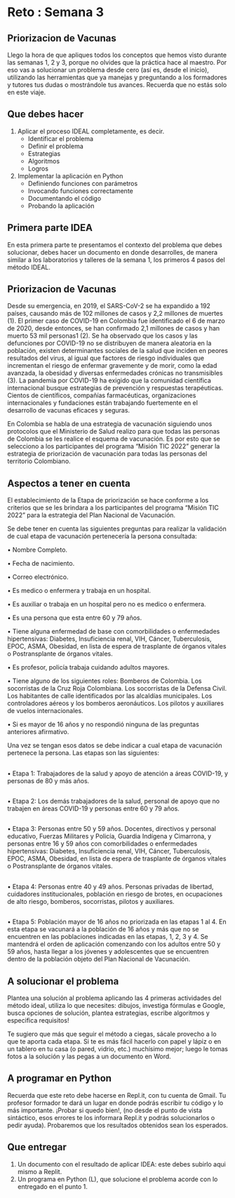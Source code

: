 # Reto : Semana 3

## Priorizacion de Vacunas
Llego la hora de que apliques todos los conceptos que hemos visto durante las semanas 1, 2 y 3, porque no olvides que la práctica hace al maestro. Por eso vas a solucionar un problema desde cero (así es, desde el inicio), utilizando las herramientas que ya manejas y preguntando a los formadores y tutores tus dudas o mostrándole tus avances. Recuerda que no estás solo en este viaje.


## Que debes hacer
1. Aplicar el proceso IDEAL completamente, es decir.
   - Identificar el problema
   - Definir el problema
   - Estrategias
   - Algoritmos
   - Logros
2. Implementar la aplicación en Python
   - Definiendo funciones con parámetros
   - Invocando funciones correctamente
   - Documentando el código
   - Probando la aplicación


##  Primera parte IDEA
En esta primera parte te presentamos el contexto del problema que debes solucionar, debes hacer un documento en donde desarrolles, de manera similar a los laboratorios y talleres de la semana 1, los primeros 4 pasos del método IDEAL.


## Priorizacion de Vacunas
Desde su emergencia, en 2019, el SARS-CoV-2 se ha expandido a 192 países, causando más de 102 millones de casos y 2,2 millones de muertes (1). El primer caso de COVID-19 en Colombia fue identificado el 6 de marzo de 2020, desde entonces, se han confirmado 2,1 millones de casos y han muerto 53 mil personas1 (2). Se ha observado que los casos y las defunciones por COVID-19 no se distribuyen de manera aleatoria en la población, existen determinantes sociales de la salud que inciden en peores resultados del virus, al igual que factores de riesgo individuales que incrementan el riesgo de enfermar gravemente y de morir, como la edad avanzada, la obesidad y diversas enfermedades crónicas no transmisibles (3). La pandemia por COVID-19 ha exigido que la comunidad científica internacional busque estrategias de prevención y respuestas terapéuticas. Cientos de científicos, compañías farmacéuticas, organizaciones internacionales y fundaciones están trabajando fuertemente en el desarrollo de vacunas eficaces y seguras.

En Colombia se habla de una estrategia de vacunación siguiendo unos protocolos que el Ministerio de Salud realizo para que todas las personas de Colombia se les realice el esquema de vacunación. Es por esto que se selecciono a los participantes del programa “Misión TIC 2022” generar la estrategia de priorización de vacunación para todas las personas del territorio Colombiano.


## Aspectos a tener en cuenta
El establecimiento de la Etapa de priorización se hace conforme a los criterios que se les brindara a los participantes del programa “Misión TIC 2022” para la estrategia del Plan Nacional de Vacunación.

Se debe tener en cuenta las siguientes preguntas para realizar la validación de cual etapa de vacunación pertenecería la persona consultada:

• Nombre Completo.

• Fecha de nacimiento.

• Correo electrónico.

• Es medico o enfermera y trabaja en un hospital.

• Es auxiliar o trabaja en un hospital pero no es medico o enfermera.

• Es una persona que esta entre 60 y 79 años.

• Tiene alguna enfermedad de base con comorbilidades o enfermedades hipertensivas: Diabetes, Insuficiencia renal, VIH, Cáncer, Tuberculosis, EPOC, ASMA, Obesidad, en lista de espera de trasplante de órganos vitales o Postransplante de órganos vitales.

• Es profesor, policía trabaja cuidando adultos mayores.

• Tiene alguno de los siguientes roles: Bomberos de Colombia. Los socorristas de la Cruz Roja Colombiana. Los socorristas de la Defensa Civil. Los habitantes de calle identificados por las alcaldías municipales. Los controladores aéreos y los bomberos aeronáuticos. Los pilotos y auxiliares de vuelos internacionales.

• Si es mayor de 16 años y no respondió ninguna de las preguntas anteriores afirmativo.

Una vez se tengan esos datos se debe indicar a cual etapa de vacunación pertenece la persona. Las etapas son las siguientes:
##

• Etapa 1: Trabajadores de la salud y apoyo de atención a áreas COVID-19, y personas de 80 y más años.
##

• Etapa 2: Los demás trabajadores de la salud, personal de apoyo que no trabajen en áreas COVID-19 y personas entre 60 y 79 años.
##

• Etapa 3: Personas entre 50 y 59 años. Docentes, directivos y personal educativo, Fuerzas Militares y Policía, Guardia Indígena y Cimarrona, y personas entre 16 y 59 años con comorbilidades o enfermedades hipertensivas: Diabetes, Insuficiencia renal, VIH, Cáncer, Tuberculosis, EPOC, ASMA, Obesidad, en lista de espera de trasplante de órganos vitales o Postransplante de órganos vitales.
##

• Etapa 4: Personas entre 40 y 49 años. Personas privadas de libertad, cuidadores institucionales, población en riesgo de brotes, en ocupaciones de alto riesgo, bomberos, socorristas, pilotos y auxiliares.
##

• Etapa 5: Población mayor de 16 años no priorizada en las etapas 1 al 4. En esta etapa se vacunará a la población de 16 años y más que no se encuentren en las poblaciones indicadas en las etapas, 1, 2, 3 y 4. Se mantendrá el orden de aplicación comenzando con los adultos entre 50 y 59 años, hasta llegar a los jóvenes y adolescentes que se encuentren dentro de la población objeto del Plan Nacional de Vacunación.


## A solucionar el problema
Plantea una solución al problema aplicando las 4 primeras actividades del método ideal, utiliza lo que necesites: dibujos, investiga fórmulas e Google, busca opciones de solución, plantea estrategias, escribe algoritmos y especifica requisitos!  

Te sugiero que más que seguir el método a ciegas, sácale provecho a lo que te aporta cada etapa. Si te es más fácil hacerlo con papel y lápiz o en un tablero en tu casa (o pared, vidrio, etc.) muchísimo mejor; luego le tomas fotos a la solución y las pegas a un documento en Word.


## A programar en Python
Recuerda que este reto debe hacerse en Repl.it, con tu cuenta de Gmail. Tu profesor formador te dará un lugar en donde podrás escribir tu código y lo más importante. ¡Probar si quedo bien!, (no desde el punto de vista sintáctico, esos errores te los informara Repl.it y podrás solucionarlos o pedir ayuda). Probaremos que los resultados obtenidos sean los esperados.  

## Que entregar  
1.  Un documento con el resultado de aplicar IDEA: este debes subirlo aqui mismo a Replit.
2.  Un programa en Python (L), que solucione el problema acorde con lo entregado en el punto 1.